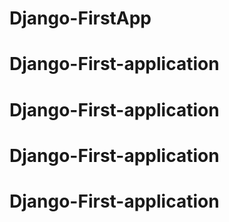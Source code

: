 # Django-FirstApp
# Django-First-application
# Django-First-application
# Django-First-application
# Django-First-application
